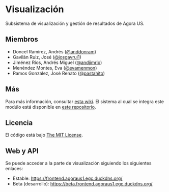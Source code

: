﻿# Visualización
Subsistema de visualización y gestión de resultados de Agora US.

## Miembros
* Doncel Ramírez, Andrés ([@anddonram](http://github.com/anddonram))
* Gavilán Ruiz, José ([@josgavrui1](http://github.com/josgavrui1))
* Jiménez Ríos, Andrés Miguel ([@andjimrio](http://github.com/andjimrio))
* Menéndez Montes, Eva ([@evamenmon](http://github.com/evamenmon))
* Ramos González, José Renato ([@pastahito](http://github.com/pastahito))

## Más
Para más información, consultar [esta wiki](https://1984.lsi.us.es/wiki-egc/index.php/Frontend_y_visualizaci%C3%B3n_de_resultados_1617).
El sistema al cual se integra este modúlo está disponible en [este repositorio](https://github.com/ManuelLR/continuous-delivery-integration).

## Licencia
El código está bajo [The MIT License](https://github.com/AgoraUS-G1-1617/Frontend/blob/dev/LICENSE).

## Web y API

Se puede acceder a la parte de visualización siguiendo los siguientes enlaces:

- Estable: https://frontend.agoraus1.egc.duckdns.org/
- Beta (desarrollo): https://beta.frontend.agoraus1.egc.duckdns.org/
